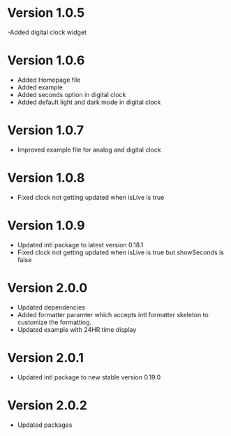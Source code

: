 # Version 1.0.5

-Added digital clock widget

# Version 1.0.6

- Added Homepage file
- Added example
- Added seconds option in digital clock
- Added default light and dark mode in digital clock

# Version 1.0.7

- Improved example file for analog and digital clock

# Version 1.0.8

- Fixed clock not getting updated when isLive is true

# Version 1.0.9

- Updated intl package to latest version 0.18.1
- Fixed clock not getting updated when isLive is true but showSeconds is false

# Version 2.0.0

- Updated dependencies
- Added formatter paramter which accepts intl formatter skeleton to customize the formatting.
- Updated example with 24HR time display

# Version 2.0.1

- Updated intl package to new stable version 0.19.0

# Version 2.0.2

- Updated packages
